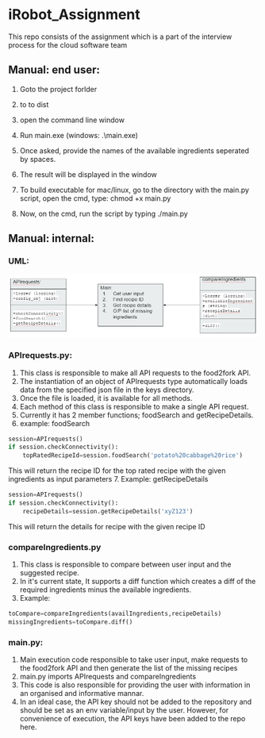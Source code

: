 # iRobot_Assignment
This repo consists of the assignment which is a part of the interview process for the cloud software team

## Manual: end user:
1. Goto the project forlder
2. to to dist
3. open the command line window
4. Run main.exe (windows: .\main.exe) 
5. Once asked, provide the names of the available ingredients seperated by spaces.
6. The result will be displayed in the window

1. To build executable for mac/linux, go to the directory with the main.py script, open the cmd, type: chmod +x main.py
2. Now, on the cmd, run the script by typing ./main.py

## Manual: internal:

### UML:

![alt text](https://github.com/swiftomkar/iRobot_Assignment/blob/master/uml.PNG)
### APIrequests.py:
1. This class is responsible to make all API requests to the food2fork API. 
2. The instantiation of an object of APIrequests type automatically loads data from the specified json file in the keys directory.
3. Once the file is loaded, it is available for all methods.
4. Each method of this class is responsible to make a single API request.
5. Currently it has 2 member functions; foodSearch and getRecipeDetails.
6. example: foodSearch
```python
session=APIrequests() 
if session.checkConnectivity():
    topRatedRecipeId=session.foodSearch('potato%20cabbage%20rice')
```
   This will return the recipe ID for the top rated recipe with the given ingredients as input parameters
7. Example: getRecipeDetails
```python
session=APIrequests() 
if session.checkConnectivity():
    recipeDetails=session.getRecipeDetails('xyZ123')
```
   This will return the details for recipe with the given recipe ID

### compareIngredients.py
1. This class is responsible to compare between user input and the suggested recipe.
2. In it's current state, It supports a diff function which creates a diff of the required ingredients minus the available ingredients.
3. Example:
```python
toCompare=compareIngredients(availIngredients,recipeDetails)
missingIngredients=toCompare.diff()
```

### main.py:
1. Main execution code responsible to take user input, make requests to the food2fork API and then generate the list of the missing recipes
2. main.py imports APIrequests and compareIngredients
3. This code is also responsible for providing the user with information in an organised and informative mannar.
4. In an ideal case, the API key should not be added to the repository and should be set as an env variable/input by the user. However, for convenience of execution, the API keys have been added to the repo here.


